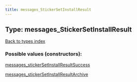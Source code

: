 ```yaml
---
title: messages_StickerSetInstallResult
---
```

## Type: messages\_StickerSetInstallResult  
[Back to types index](index.md)



### Possible values (constructors):

[messages\_stickerSetInstallResultSuccess](../constructors/messages_stickerSetInstallResultSuccess.md)  

[messages\_stickerSetInstallResultArchive](../constructors/messages_stickerSetInstallResultArchive.md)  

